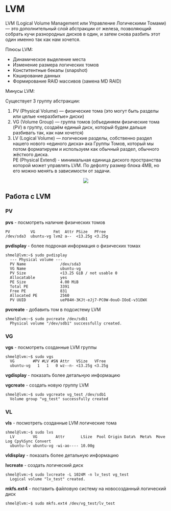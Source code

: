 # LVM
LVM (Logical Volume Management или Управление Логическими Томами) — это дополнительный слой абстракции от железа, позволяющий собрать кучи разнородных дисков в один, и затем снова разбить этот один именно так как нам хочется.    

Плюсы LVM:
- Динамическое выделение места
- Изменение размера логических томов
- Конститентные бекапы (snapshot)
- Кэширование данных
- Формирование RAID массивов (замена MD RAID)      

Минусы LVM:   


Cуществует 3 группу абстракции:
1. PV (Physical Volume) — физические тома (это могут быть разделы или целые «неразбитые» диски)
2. VG (Volume Group) — группа томов (объединяем физические тома (PV) в группу, создаём единый диск, который будем дальше разбивать так, как нам хочется)
3. LV (Logical Volume) — логические разделы, собственно раздел нашего нового «единого диска» ака Группы Томов, который мы потом форматируем и используем как обычный раздел, обычного жёсткого диска.  
PE (Physical Extend) - минимальная единица диского пространства которой может управлять LVM. По дефолту размер блока 4MB, но его можно менять в зависимости от задачи.

 <p align="center">
<image src="https://github.com/LLlMEJIb87/LINUX/blob/main/Диски/Картинки/LVM_abstrakcia.PNG">
</p>

## Работа с LVM
### PV

**pvs** - посмотреть наличие физических томов
```
PV         VG        Fmt  Attr PSize   PFree
/dev/sda3  ubuntu-vg lvm2 a--  <13.25g <3.25g
```
**pvdisplay** - более подроная информация о физических томах
```
shmel@lvm:~$ sudo pvdisplay
  --- Physical volume ---
  PV Name               /dev/sda3
  VG Name               ubuntu-vg
  PV Size               <13.25 GiB / not usable 0
  Allocatable           yes
  PE Size               4.00 MiB
  Total PE              3391
  Free PE               831
  Allocated PE          2560
  PV UUID               ueP84H-3KJt-eJj7-PC0W-0ouO-IOoE-v31EWX
```
 **pvcreate**  - добавить том в подсистему LVM
```
shmel@lvm:~$ sudo pvcreate /dev/sdb1
  Physical volume "/dev/sdb1" successfully created.
```
### VG
**vgs** - посмотреть созданные LVM группы
```
shmel@lvm:~$ sudo vgs
  VG        #PV #LV #SN Attr   VSize   VFree
  ubuntu-vg   1   1   0 wz--n- <13.25g <3.25g
```
**vgdisplay** - показать более детальную информацию  

**vgcreate** - создать новую группу LVM
```
shmel@lvm:~$ sudo vgcreate vg_test /dev/sdb1
  Volume group "vg_test" successfully created
```
### VL
**vls** - посмотреть созданные LVM логические тома
```
shmel@lvm:~$ sudo lvs
  LV        VG        Attr       LSize  Pool Origin Data%  Meta%  Move Log Cpy%Sync Convert
  ubuntu-lv ubuntu-vg -wi-ao---- 10.00g    
```
**vldisplay** - показать более детальную информацию   

**lvcreate**  - создать логический диск
```
shmel@lvm:~$ sudo lvcreate -L 1024M -n lv_test vg_test
  Logical volume "lv_test" created.
```
**mkfs.ext4** - поставить файловую систему на новосозданный логический диск
```
shmel@lvm:~$ sudo mkfs.ext4 /dev/vg_test/lv_test
```
